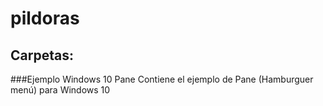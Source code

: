 # pildoras

## Carpetas:
###Ejemplo Windows 10 Pane
Contiene el ejemplo de Pane (Hamburguer menú) para Windows 10
